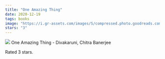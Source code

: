 ```yaml
---
title: "One Amazing Thing"
date: 2020-12-19
tags: books
image: "https://i.gr-assets.com/images/S/compressed.photo.goodreads.com/books/1420170831l/24252366._SX50_.jpg"
stars: "3"
---
```


<div class="letterboxd-movie-data-content">
    <img src="https://i.gr-assets.com/images/S/compressed.photo.goodreads.com/books/1420170831l/24252366._SX50_.jpg">
    One Amazing Thing - Divakaruni, Chitra Banerjee
    <p>Rated 3 stars.<p>
    <div class="float-clear"></div>
    </div>
